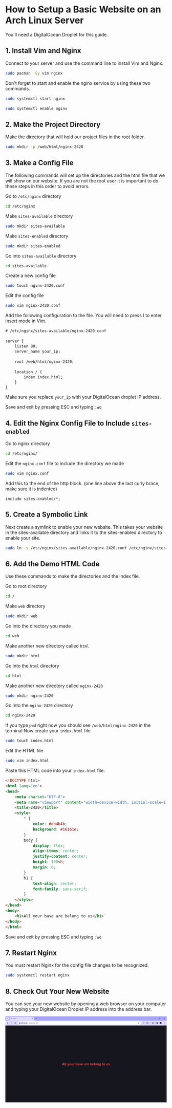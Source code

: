 # How to Setup a Basic Website on an Arch Linux Server

You'll need a DigitalOcean Droplet for this guide.

## 1. Install Vim and Nginx

Connect to your server and use the command line to install Vim and Nginx.

```bash
sudo pacman -Sy vim nginx
```

Don't forget to start and enable the nginx service by using these two commands.

```bash
sudo systemctl start nginx
```
```bash
sudo systemctl enable nginx
```

## 2. Make the Project Directory

Make the directory that will hold our project files in the root folder.

```bash
sudo mkdir -p /web/html/nginx-2420
```

## 3. Make a Config File

The following commands will set up the directories and the html file that we will show on our website. If you are not the root user it is important to do these steps in this order to avoid errors.

Go to `/etc/nginx` directory

```bash
cd /etc/nginx
```

Make `sites-available` directory

```bash
sudo mkdir sites-available
```

Make `sites-enabled` directory

```bash
sudo mkdir sites-enabled
```

Go into `sites-available` directory

```bash
cd sites-available
```

Create a new config file

```bash
sudo touch nginx-2420.conf
```

Edit the config file

```bash
sudo vim nginx-2420.conf
```

Add the following configuration to the file. You will need to press I to enter insert mode in Vim.

```nginx
# /etc/nginx/sites-available/nginx-2420.conf

server {
    listen 80;
    server_name your_ip;

    root /web/html/nginx-2420;

    location / {
        index index.html;
    }
}
```

Make sure you replace `your_ip` with your DigitalOcean droplet IP address.

Save and exit by pressing ESC and typing `:wq`

## 4. Edit the Nginx Config File to Include `sites-enabled`

Go to nginx directory

```bash
cd /etc/nginx/
```

Edit the `nginx.conf` file to include the directory we made

```bash
sudo vim nginx.conf
```

Add this to the end of the http block. (one line above the last curly brace, make sure it is indented)

```nginx
include sites-enabled/*;
```

## 5. Create a Symbolic Link

Next create a symlink to enable your new website. This takes your website in the sites-available directory and links it to the sites-enabled directory to enable your site.

```bash
sudo ln -s /etc/nginx/sites-available/nginx-2420.conf /etc/nginx/sites-enabled/nginx-2420.conf
```

## 6. Add the Demo HTML Code

Use these commands to make the directories and the index file.

Go to root directory

```bash
cd /
```

Make `web` directory

```bash
sudo mkdir web
```

Go into the directory you made

```bash
cd web
```

Make another new directory called `html`

```bash
sudo mkdir html
```

Go into the `html` directory

```bash
cd html
```

Make another new directory called `nginx-2420`

```bash
sudo mkdir nginx-2420
```

Go into the `nginx-2420` directory

```bash
cd nginx-2420
```

If you type `pwd` right now you should see `/web/html/nginx-2420` in the terminal
Now create your `index.html` file

```bash
sudo touch index.html
```

Edit the HTML file

```bash
sudo vim index.html
```

Paste this HTML code into your `index.html` file:

```html
<!DOCTYPE html>
<html lang="en">
<head>
    <meta charset="UTF-8">
    <meta name="viewport" content="width=device-width, initial-scale=1.0">
    <title>2420</title>
    <style>
        * {
            color: #db4b4b;
            background: #16161e;
        }
        body {
            display: flex;
            align-items: center;
            justify-content: center;
            height: 100vh;
            margin: 0;
        }
        h1 {
            text-align: center;
            font-family: sans-serif;
        }
    </style>
</head>
<body>
    <h1>All your base are belong to us</h1>
</body>
</html>

```

Save and exit by pressing ESC and typing `:wq`

## 7. Restart Nginx

You must restart Nginx for the config file changes to be recognized.

```bash
sudo systemctl restart nginx
```

## 8. Check Out Your New Website

You can see your new website by opening a web browser on your computer and typing your DigitalOcean Droplet IP address into the address bar.

![Screenshot](https://github.com/quistinie/nginx-2420/blob/main/Screenshot_1.jpg?raw=true)